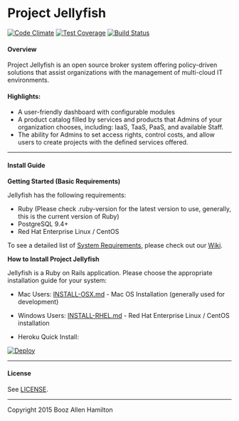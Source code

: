 Project Jellyfish
=======

[![Code Climate](https://codeclimate.com/repos/562121c0e30ba00b9000001d/badges/7acea550c1f3774c4f12/gpa.svg)](https://codeclimate.com/repos/562121c0e30ba00b9000001d/feed)
[![Test Coverage](https://codeclimate.com/repos/562121c0e30ba00b9000001d/badges/7acea550c1f3774c4f12/coverage.svg)](https://codeclimate.com/repos/562121c0e30ba00b9000001d/coverage)
[![Build Status](https://travis-ci.org/projectjellyfish/api.svg?branch=master)](https://travis-ci.org/projectjellyfish/api)

#### Overview

Project Jellyfish is an open source broker system offering policy-driven solutions that assist organizations with the management of multi-cloud IT environments.

#### Highlights:

* A user-friendly dashboard with configurable modules
* A product catalog filled by services and products that Admins of your organization chooses, including: IaaS, TaaS, PaaS, and available Staff.
* The ability for Admins to set access rights, control costs, and allow users to create projects with the defined services offered.

-----

#### Install Guide

**Getting Started (Basic Requirements)**

Jellyfish has the following requirements:

* Ruby (Please check .ruby-version for the latest version to use, generally, this is the current version of Ruby)
* PostgreSQL 9.4+
* Red Hat Enterprise Linux / CentOS

To see a detailed list of [System Requirements](https://github.com/projectjellyfish/api/wiki/System-Requirements), please check out our [Wiki](https://github.com/projectjellyfish/api/wiki).

**How to Install Project Jellyfish**

Jellyfish is a Ruby on Rails application.  Please choose the appropriate installation guide for your system:

* Mac Users: [INSTALL-OSX.md](https://github.com/projectjellyfish/api/blob/master/docs/INSTALL-OSX.md) - Mac OS Installation (generally used for development)

* Windows Users: [INSTALL-RHEL.md](https://github.com/projectjellyfish/api/blob/master/docs/INSTALL-RHEL.md)  - Red Hat Enterprise Linux / CentOS installation

* Heroku Quick Install: 

[![Deploy](https://www.herokucdn.com/deploy/button.png)](https://heroku.com/deploy)


-----
#### License

See [LICENSE](https://github.com/projectjellyfish/api/blob/master/LICENSE).

-----
Copyright 2015 Booz Allen Hamilton
